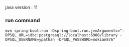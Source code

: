 java version : 11

### run command
```
mvn spring-boot:run -Dspring-boot.run.jvmArguments="-DPSQL_URL=jdbc:postgresql://localhost:6900/library -DPSQL_USERNAME=ypathan -DPSQL_PASSWORD=nokian876"
```
